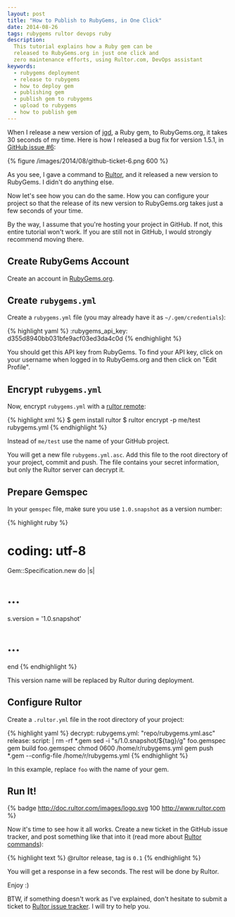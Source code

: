 ```yaml
---
layout: post
title: "How to Publish to RubyGems, in One Click"
date: 2014-08-26
tags: rubygems rultor devops ruby
description:
  This tutorial explains how a Ruby gem can be
  released to RubyGems.org in just one click and
  zero maintenance efforts, using Rultor.com, DevOps assistant
keywords:
  - rubygems deployment
  - release to rubygems
  - how to deploy gem
  - publishing gem
  - publish gem to rubygems
  - upload to rubygems
  - how to publish gem
---
```


When I release a new version of [jgd](https://github.com/yegor256/jekyll-github-deploy),
a Ruby gem, to RubyGems.org, it takes 30 seconds of my time.
Here is how I released a bug fix for version 1.5.1,
in [GitHub issue #6](https://github.com/yegor256/jekyll-github-deploy/issues/6):

{% figure /images/2014/08/github-ticket-6.png 600 %}

As you see, I gave a command to [Rultor](http://www.rultor.com),
and it released a new version to RubyGems. I didn't do anything else.

Now let's see how you can do the same. How you can configure your project
so that the release of its new version to RubyGems.org
takes just a few seconds of your time.

<!--more-->

By the way, I assume that you're hosting your project in GitHub. If not,
this entire tutorial won't work. If you are still not in GitHub, I would
strongly recommend moving there.

## Create RubyGems Account

Create an account in [RubyGems.org](http://www.rubygems.org).

## Create `rubygems.yml`

Create a `rubygems.yml` file (you may already have it as `~/.gem/credentials`):

{% highlight yaml %}
:rubygems_api_key: d355d8940bb031bfe9acf03ed3da4c0d
{% endhighlight %}

You should get this API key from RubyGems.  To find your API key,
click on your username when logged in to RubyGems.org and then click
on "Edit Profile".

## Encrypt `rubygems.yml`

Now, encrypt `rubygems.yml` with a [rultor remote](https://github.com/yegor256/rultor-remote):

{% highlight xml %}
$ gem install rultor
$ rultor encrypt -p me/test rubygems.yml
{% endhighlight %}

Instead of `me/test` use the name of your GitHub project.

You will get a new file `rubygems.yml.asc`.
Add this file to the root directory of your project,
commit and push. The file contains your secret information,
but only the Rultor server can decrypt it.

## Prepare Gemspec

In your `gemspec` file, make sure you use `1.0.snapshot` as a version number:

{% highlight ruby %}
# coding: utf-8
Gem::Specification.new do |s|
  # ...
  s.version = '1.0.snapshot'
  # ...
end
{% endhighlight %}

This version name will be replaced by Rultor during deployment.

## Configure Rultor

Create a `.rultor.yml` file in the root directory of your project:

{% highlight yaml %}
decrypt:
  rubygems.yml: "repo/rubygems.yml.asc"
release:
  script: |
    rm -rf *.gem
    sed -i "s/1.0.snapshot/${tag}/g" foo.gemspec
    gem build foo.gemspec
    chmod 0600 /home/r/rubygems.yml
    gem push *.gem --config-file /home/r/rubygems.yml
{% endhighlight %}

In this example, replace `foo` with the name of your gem.

## Run It!

{% badge http://doc.rultor.com/images/logo.svg 100 http://www.rultor.com %}

Now it's time to see how it all works. Create a new ticket in
the GitHub issue tracker, and post something like that into it
(read more about [Rultor commands](http://doc.rultor.com/basics.html)):

{% highlight text %}
@rultor release, tag is `0.1`
{% endhighlight %}

You will get a response in a few seconds. The rest will be done by Rultor.

Enjoy :)

BTW, if something doesn't work as I've explained, don't hesitate to
submit a ticket to
[Rultor issue tracker](https://github.com/yegor256/rultor/issues).
I will try to help you.
